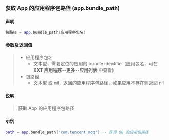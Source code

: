 ### 获取 App 的应用程序包路径 (**app\.bundle\_path**)


#### 声明
```lua
包路径 = app.bundle_path(应用程序包名)
```


#### 参数及返回值
> - 应用程序包名
>     - 文本型，需要定位的应用的 bundle identifier \(应用包名，可在 **XXT 应用程序\-\-更多\-\-应用列表** 中查看\) 
> - 包路径
>     - 文本型 或 nil，返回的应用程序包路径，如果应用不存在则返回 nil


#### 说明
> 获取 App 的应用程序包路径  


#### 示例  
```lua
path = app.bundle_path("com.tencent.mqq") -- 获得 QQ 的应用包路径
```

